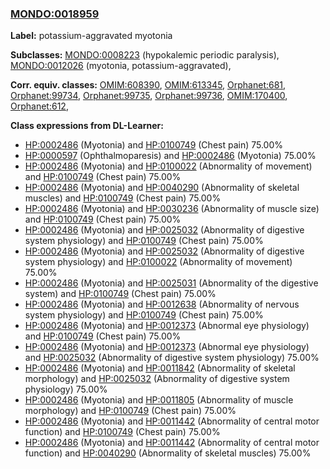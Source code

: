 
### [MONDO:0018959](http://purl.obolibrary.org/obo/MONDO_0018959)
**Label:** potassium-aggravated myotonia

**Subclasses:** [MONDO:0008223](http://purl.obolibrary.org/obo/MONDO_0008223) (hypokalemic periodic paralysis), [MONDO:0012026](http://purl.obolibrary.org/obo/MONDO_0012026) (myotonia, potassium-aggravated), 

**Corr. equiv. classes:** [OMIM:608390](http://purl.obolibrary.org/obo/OMIM_608390), [OMIM:613345](http://purl.obolibrary.org/obo/OMIM_613345), [Orphanet:681](http://www.orpha.net/ORDO/Orphanet_681), [Orphanet:99734](http://www.orpha.net/ORDO/Orphanet_99734), [Orphanet:99735](http://www.orpha.net/ORDO/Orphanet_99735), [Orphanet:99736](http://www.orpha.net/ORDO/Orphanet_99736), [OMIM:170400](http://purl.obolibrary.org/obo/OMIM_170400), [Orphanet:612](http://www.orpha.net/ORDO/Orphanet_612), 

**Class expressions from DL-Learner:**

- [HP:0002486](http://purl.obolibrary.org/obo/HP_0002486) (Myotonia) and [HP:0100749](http://purl.obolibrary.org/obo/HP_0100749) (Chest pain) 75.00%
- [HP:0000597](http://purl.obolibrary.org/obo/HP_0000597) (Ophthalmoparesis) and [HP:0002486](http://purl.obolibrary.org/obo/HP_0002486) (Myotonia) 75.00%
- [HP:0002486](http://purl.obolibrary.org/obo/HP_0002486) (Myotonia) and [HP:0100022](http://purl.obolibrary.org/obo/HP_0100022) (Abnormality of movement) and [HP:0100749](http://purl.obolibrary.org/obo/HP_0100749) (Chest pain) 75.00%
- [HP:0002486](http://purl.obolibrary.org/obo/HP_0002486) (Myotonia) and [HP:0040290](http://purl.obolibrary.org/obo/HP_0040290) (Abnormality of skeletal muscles) and [HP:0100749](http://purl.obolibrary.org/obo/HP_0100749) (Chest pain) 75.00%
- [HP:0002486](http://purl.obolibrary.org/obo/HP_0002486) (Myotonia) and [HP:0030236](http://purl.obolibrary.org/obo/HP_0030236) (Abnormality of muscle size) and [HP:0100749](http://purl.obolibrary.org/obo/HP_0100749) (Chest pain) 75.00%
- [HP:0002486](http://purl.obolibrary.org/obo/HP_0002486) (Myotonia) and [HP:0025032](http://purl.obolibrary.org/obo/HP_0025032) (Abnormality of digestive system physiology) and [HP:0100749](http://purl.obolibrary.org/obo/HP_0100749) (Chest pain) 75.00%
- [HP:0002486](http://purl.obolibrary.org/obo/HP_0002486) (Myotonia) and [HP:0025032](http://purl.obolibrary.org/obo/HP_0025032) (Abnormality of digestive system physiology) and [HP:0100022](http://purl.obolibrary.org/obo/HP_0100022) (Abnormality of movement) 75.00%
- [HP:0002486](http://purl.obolibrary.org/obo/HP_0002486) (Myotonia) and [HP:0025031](http://purl.obolibrary.org/obo/HP_0025031) (Abnormality of the digestive system) and [HP:0100749](http://purl.obolibrary.org/obo/HP_0100749) (Chest pain) 75.00%
- [HP:0002486](http://purl.obolibrary.org/obo/HP_0002486) (Myotonia) and [HP:0012638](http://purl.obolibrary.org/obo/HP_0012638) (Abnormality of nervous system physiology) and [HP:0100749](http://purl.obolibrary.org/obo/HP_0100749) (Chest pain) 75.00%
- [HP:0002486](http://purl.obolibrary.org/obo/HP_0002486) (Myotonia) and [HP:0012373](http://purl.obolibrary.org/obo/HP_0012373) (Abnormal eye physiology) and [HP:0100749](http://purl.obolibrary.org/obo/HP_0100749) (Chest pain) 75.00%
- [HP:0002486](http://purl.obolibrary.org/obo/HP_0002486) (Myotonia) and [HP:0012373](http://purl.obolibrary.org/obo/HP_0012373) (Abnormal eye physiology) and [HP:0025032](http://purl.obolibrary.org/obo/HP_0025032) (Abnormality of digestive system physiology) 75.00%
- [HP:0002486](http://purl.obolibrary.org/obo/HP_0002486) (Myotonia) and [HP:0011842](http://purl.obolibrary.org/obo/HP_0011842) (Abnormality of skeletal morphology) and [HP:0025032](http://purl.obolibrary.org/obo/HP_0025032) (Abnormality of digestive system physiology) 75.00%
- [HP:0002486](http://purl.obolibrary.org/obo/HP_0002486) (Myotonia) and [HP:0011805](http://purl.obolibrary.org/obo/HP_0011805) (Abnormality of muscle morphology) and [HP:0100749](http://purl.obolibrary.org/obo/HP_0100749) (Chest pain) 75.00%
- [HP:0002486](http://purl.obolibrary.org/obo/HP_0002486) (Myotonia) and [HP:0011442](http://purl.obolibrary.org/obo/HP_0011442) (Abnormality of central motor function) and [HP:0100749](http://purl.obolibrary.org/obo/HP_0100749) (Chest pain) 75.00%
- [HP:0002486](http://purl.obolibrary.org/obo/HP_0002486) (Myotonia) and [HP:0011442](http://purl.obolibrary.org/obo/HP_0011442) (Abnormality of central motor function) and [HP:0040290](http://purl.obolibrary.org/obo/HP_0040290) (Abnormality of skeletal muscles) 75.00%


